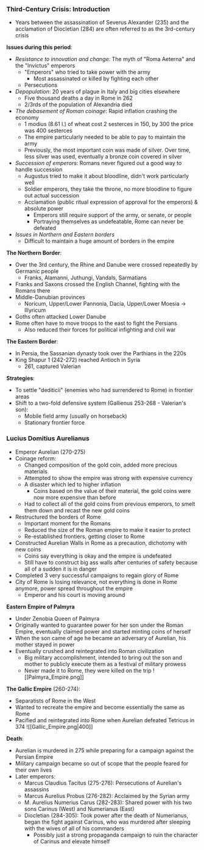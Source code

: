 ### Third-Century Crisis: Introduction
 - Years between the assassination of Severus Alexander (235) and the acclamation of Diocletian (284) are often referred to as the 3rd-century crisis

**Issues during this period**:
 - *Resistance to innovation and change*: The myth of "Roma Aeterna" and the "Invictus" emperors
	 - "Emperors" who tried to take power with the army
		 - Most assassinated or killed by fighting each other
	 - Persecutions
 - *Depopulation*: 20 years of plague in Italy and big cities elsewhere
	 - Five thousand deaths a day in Rome in 262
	 - 2/3rds of the population of Alexandria died
 - *The debasement of Roman coinage*: Rapid inflation crashing the economy
	 - 1 modius (8.61 l.) of wheat cost 2 sesterces in 150, by 300 the price was 400 sesterces
	 - The empire particularly needed to be able to pay to maintain the army
	 - Previously, the most important coin was made of silver. Over time, less silver was used, eventually a bronze coin covered in silver
 - *Succession of emperors*: Romans never figured out a good way to handle succession
	 - Augustus tried to make it about bloodline, didn't work particularly well
	 - Soldier emperors, they take the throne, no more bloodline to figure out actual succession
	 - Acclamation (public ritual expression of approval for the emperors) & absolute power
		 - Emperors still require support of the army, or senate, or people
		 - Portraying themselves as undefeatable, Rome can never be defeated
 - *Issues in Northern and Eastern borders*
	 - Difficult to maintain a huge amount of borders in the empire

**The Northern Border**:
 - Over the 3rd century, the Rhine and Danube were crossed repeatedly by Germanic people
	 - Franks, Alamanni, Juthungi, Vandals, Sarmatians
 - Franks and Saxons crossed the English Channel, fighting with the Romans there
 - Middle-Danubian provinces
	 - Noricum, Upper/Lower Pannonia, Dacia, Upper/Lower Moesia -> Illyricum
 - Goths often attacked Lower Danube
 - Rome often have to move troops to the east to fight the Persians
	 - Also reduced their forces for political infighting and civil war

**The Eastern Border**: 
 - In Persia, the Sassanian dynasty took over the Parthians in the 220s
 - King Shapur 1 (242-272) reached Antioch in Syria
	 - 261, captured Valerian

**Strategies**:
 - To settle "dediticii" (enemies who had surrendered to Rome) in frontier areas
 - Shift to a two-fold defensive system (Gallienus 253-268 - Valerian's son):
	 - Mobile field army (usually on horseback)
	 - Stationary frontier force

### Lucius Domitius Aurelianus
 - Emperor Aurelian (270-275)
 - Coinage reform:
	 - Changed composition of the gold coin, added more precious materials
	 - Attempted to show the empire was strong with expensive currency
	 - A disaster which led to higher inflation
		 - Coins based on the value of their material, the gold coins were now more expensive than before
	 - Had to collect all of the gold coins from previous emperors, to smelt them down and recast the new gold coins
 - Restructured the borders of Rome
	 - Important moment for the Romans
	 - Reduced the size of the Roman empire to make it easier to protect
	 - Re-established frontiers, getting closer to Rome
 - Constructed Aurelian Walls in Rome as a precaution, dichotomy with new coins
	 - Coins say everything is okay and the empire is undefeated
	 - Still have to construct big ass walls after centuries of safety because all of a sudden it is in danger
 - Completed 3 very successful campaigns to regain glory of Rome
 - City of Rome is losing relevance, not everything is done in Rome anymore, power spread throughout the empire
	 - Emperor and his court is moving around

**Eastern Empire of Palmyra**
 - Under Zenobia Queen of Palmyra
 - Originally wanted to guarantee power for her son under the Roman Empire, eventually claimed power and started minting coins of herself
 - When the son came of age he became an adversary of Aurelian, his mother stayed in power
 - Eventually crushed and reintegrated into Roman civilization
	 - Big military accomplishment, intended to bring out the son and mother to publicly execute them as a festival of military prowess
	 - Never made it to Rome, they were killed on the trip
![[Palmyra_Empire.png]]

**The Gallic Empire** (260-274):
 - Separatists of Rome in the West
 - Wanted to recreate the empire and become essentially the same as Rome
 - Pacified and reintegrated into Rome when Aurelian defeated Tetricus in 374
![[Gallic_Empire.png|400]]

**Death**:
 - Aurelian is murdered in 275 while preparing for a campaign against the Persian Empire
 - Military campaign became so out of scope that the people feared for their own lives
 - Later emperors:
	 - Marcus Claudius Tacitus (275-276): Persecutions of Aurelian's assassins
	 - Marcus Aurelius Probus (276-282): Acclaimed by the Syrian army
	 - M. Aurelius Numerius Carus (282-283): Shared power with his two sons Carinus (West) and Numerianus (East)
	 - Diocletian (284-305): Took power after the death of Numerianus, began the fight against Carinus, who was murdered after sleeping with the wives of all of his commanders
		 - Possibly just a strong propaganda campaign to ruin the character of Carinus and elevate himself
